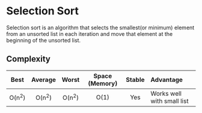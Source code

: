 # Selection Sort

Selection sort is an algorithm that selects the smallest(or minimum) element from an unsorted list in each iteration and move that element at the beginning of the unsorted list.

##

## Complexity

| Best            | Average             | Worst               | Space (Memory)    | Stable    | Advantage  |
| :-------------: | :-----------------: | :-----------------: | :-------: | :-------: | :-------- |
|  O(n<sup>2</sup>)                | O(n<sup>2</sup>)       | O(n<sup>2</sup>)       | O(1)         | Yes       |   Works well with small list        |